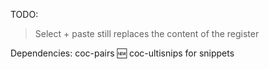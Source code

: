 TODO:
  >Select + paste still replaces the content of the register

Dependencies:
    coc-pairs
  🆕 coc-ultisnips for snippets
